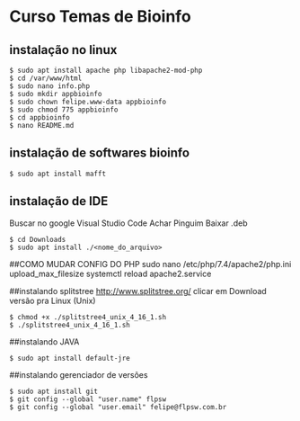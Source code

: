 # Curso Temas de Bioinfo

## instalação no linux
```
$ sudo apt install apache php libapache2-mod-php
$ cd /var/www/html
$ sudo nano info.php
$ sudo mkdir appbioinfo
$ sudo chown felipe.www-data appbioinfo
$ sudo chmod 775 appbioinfo
$ cd appbioinfo
$ nano README.md
```

## instalação de softwares bioinfo
```
$ sudo apt install mafft
```

## instalação de IDE
Buscar no google Visual Studio Code
Achar Pinguim
Baixar .deb
```
$ cd Downloads
$ sudo apt install ./<nome_do_arquivo>
```


##COMO MUDAR CONFIG DO PHP
sudo nano /etc/php/7.4/apache2/php.ini
upload_max_filesize
systemctl reload apache2.service


##instalando splitstree
http://www.splitstree.org/
clicar em Download
versão pra Linux (Unix)
```
$ chmod +x ./splitstree4_unix_4_16_1.sh
$ ./splitstree4_unix_4_16_1.sh
```

##instalando JAVA
```
$ sudo apt install default-jre
```
 

##instalando gerenciador de versões
```
$ sudo apt install git
$ git config --global "user.name" flpsw
$ git config --global "user.email" felipe@flpsw.com.br
``` 



